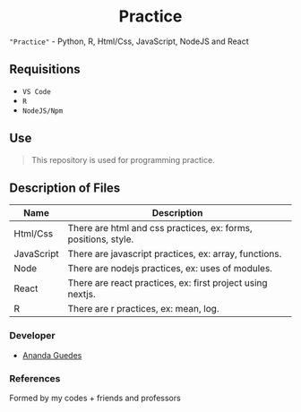 <h1 align="center">Practice</h1>

`"Practice"` - Python, R, Html/Css, JavaScript, NodeJS and React

## Requisitions
+ `VS Code`
+ `R`
+ `NodeJS/Npm`

## Use
> This repository is used for programming practice.

## Description of Files
| Name | Description |
| ------ | ----------- |
| Html/Css | There are html and css practices, ex: forms, positions, style.|
| JavaScript | There are javascript practices, ex: array, functions.|
| Node | There are nodejs practices, ex: uses of modules.|
| React | There are react practices, ex: first project using nextjs.|
| R | There are r practices, ex: mean, log.|


### Developer
- [Ananda Guedes](https://github.com/agu3des)

### References
Formed by my codes + friends and professors
